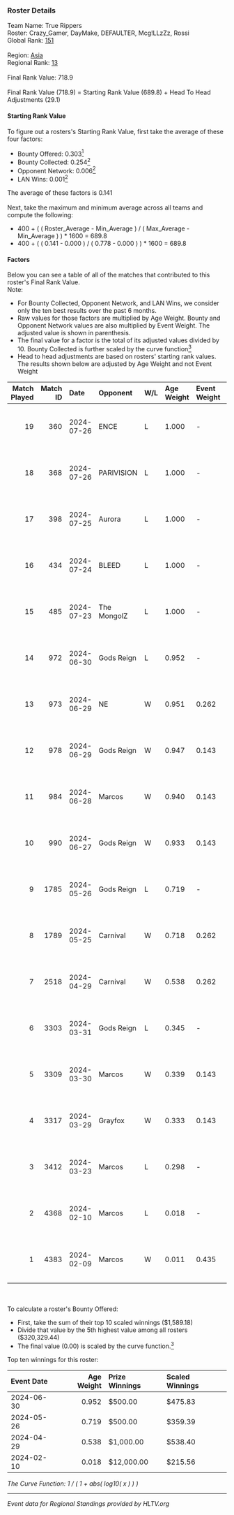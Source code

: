 ### Roster Details<br />
Team Name: True Rippers<br />
Roster: Crazy_Gamer, DayMake, DEFAULTER, Mcg!LLzZz, Rossi<br />
Global Rank: [151](../standings_global.md)<br />
<br />
Region: [Asia]( ../standings_asia.md)<br />
Regional Rank: [13]( ../standings_asia.md)<br />
<br />
Final Rank Value:  718.9<br />
<br />
Final Rank Value (718.9) = Starting Rank Value (689.8) + Head To Head Adjustments (29.1)<br />

#### Starting Rank Value<br />
To figure out a rosters's Starting Rank Value, first take the average of these four factors:<br />
- Bounty Offered: 0.303[<sup>1</sup>](#table2)
- Bounty Collected: 0.254[<sup>2</sup>](#table1)
- Opponent Network: 0.006[<sup>2</sup>](#table1)
- LAN Wins: 0.001[<sup>2</sup>](#table1)

The average of these factors is 0.141<br />
<br />
Next, take the maximum and minimum average across all teams and compute the following:<br />
- 400 + ( ( Roster_Average - Min_Average ) / ( Max_Average - Min_Average ) ) * 1600 = 689.8
- 400 + ( ( 0.141 - 0.000 ) / ( 0.778 - 0.000 ) ) * 1600 = 689.8


#### Factors<br />
Below you can see a table of all of the matches that contributed to this roster's Final Rank Value.<br />
Note:<br />

- For Bounty Collected, Opponent Network, and LAN Wins, we consider only the ten best results over the past 6 months.
- Raw values for those factors are multiplied by Age Weight. Bounty and Opponent Network values are also multiplied by Event Weight. The adjusted value is shown in parenthesis.
- The final value for a factor is the total of its adjusted values divided by 10. Bounty Collected is further scaled by the curve function[<sup>3</sup>](#curveFunction)
- Head to head adjustments are based on rosters' starting rank values. The results shown below are adjusted by Age Weight and not Event Weight
<span id="table1"></span><br />


| Match Played | Match ID | Date       | Opponent    | W/L | Age Weight | Event Weight | Bounty Collected | Opponent Network | LAN Wins  | H2H Adj. | Roster                                             |
| -: | -: | :- | :- | :- | :- | :- | :- | :- | :- | -: | :- |
|           19 |      360 | 2024-07-26 | ENCE        | L   | 1.000      | -            | -                | -                | -         |    -0.79 | Crazy_Gamer, DayMake, DEFAULTER, Mcg!LLzZz, Rossi  |
|           18 |      368 | 2024-07-26 | PARIVISION  | L   | 1.000      | -            | -                | -                | -         |    -3.47 | Crazy_Gamer, DayMake, DEFAULTER, Mcg!LLzZz, Rossi  |
|           17 |      398 | 2024-07-25 | Aurora      | L   | 1.000      | -            | -                | -                | -         |    -0.49 | Crazy_Gamer, DayMake, DEFAULTER, Mcg!LLzZz, Rossi  |
|           16 |      434 | 2024-07-24 | BLEED       | L   | 1.000      | -            | -                | -                | -         |    -1.18 | Crazy_Gamer, DayMake, DEFAULTER, Mcg!LLzZz, Rossi  |
|           15 |      485 | 2024-07-23 | The MongolZ | L   | 1.000      | -            | -                | -                | -         |    -0.10 | Crazy_Gamer, DayMake, DEFAULTER, Mcg!LLzZz, Rossi  |
|           14 |      972 | 2024-06-30 | Gods Reign  | L   | 0.952      | -            | -                | -                | -         |   -12.88 | Crazy_Gamer, DayMake, DEFAULTER, Mcg!LLzZz, Rossi  |
|           13 |      973 | 2024-06-29 | NE          | W   | 0.951      | 0.262        | 0.000 (0.000)    | 0.000 (0.000)    | 0 (0.000) |     3.93 | Crazy_Gamer, DayMake, DEFAULTER, Mcg!LLzZz, Rossi  |
|           12 |      978 | 2024-06-29 | Gods Reign  | W   | 0.947      | 0.143        | 0.040 (0.005)    | 0.195 (0.026)    | 0 (0.000) |    17.29 | Crazy_Gamer, DayMake, DEFAULTER, Mcg!LLzZz, Rossi  |
|           11 |      984 | 2024-06-28 | Marcos      | W   | 0.940      | 0.143        | 0.000 (0.000)    | 0.036 (0.005)    | 0 (0.000) |     6.96 | Crazy_Gamer, DayMake, DEFAULTER, Mcg!LLzZz, Rossi  |
|           10 |      990 | 2024-06-27 | Gods Reign  | W   | 0.933      | 0.143        | 0.040 (0.005)    | 0.195 (0.026)    | 0 (0.000) |    18.33 | Crazy_Gamer, DayMake, DEFAULTER, Mcg!LLzZz, Rossi  |
|            9 |     1785 | 2024-05-26 | Gods Reign  | L   | 0.719      | -            | -                | -                | -         |    -8.34 | Crazy_Gamer, DayMake, DEFAULTER, Mcg!LLzZz, Rossi  |
|            8 |     1789 | 2024-05-25 | Carnival    | W   | 0.718      | 0.262        | 0.002 (0.000)    | 0.000 (0.000)    | 0 (0.000) |     6.49 | Crazy_Gamer, DayMake, DEFAULTER, Mcg!LLzZz, Rossi  |
|            7 |     2518 | 2024-04-29 | Carnival    | W   | 0.538      | 0.262        | 0.002 (0.000)    | 0.000 (0.000)    | 0 (0.000) |     5.11 | Crazy_Gamer, DEFAULTER, Gh0sTTTT, Mcg!LLzZz, Rossi |
|            6 |     3303 | 2024-03-31 | Gods Reign  | L   | 0.345      | -            | -                | -                | -         |    -4.06 | Crazy_Gamer, DEFAULTER, Gh0sTTTT, Mcg!LLzZz, Rossi |
|            5 |     3309 | 2024-03-30 | Marcos      | W   | 0.339      | 0.143        | 0.000 (0.000)    | 0.011 (0.001)    | 0 (0.000) |     4.23 | Crazy_Gamer, DEFAULTER, Gh0sTTTT, Mcg!LLzZz, Rossi |
|            4 |     3317 | 2024-03-29 | Grayfox     | W   | 0.333      | 0.143        | 0.000 (0.000)    | 0.004 (0.000)    | 0 (0.000) |     3.87 | Crazy_Gamer, DEFAULTER, Gh0sTTTT, Mcg!LLzZz, Rossi |
|            3 |     3412 | 2024-03-23 | Marcos      | L   | 0.298      | -            | -                | -                | -         |    -5.64 | Anasasis, Crazy_Gamer, DEFAULTER, Mcg!LLzZz, Rossi |
|            2 |     4368 | 2024-02-10 | Marcos      | L   | 0.018      | -            | -                | -                | -         |    -0.34 | DEFAULTER, Gh0sTTTT, kennyS, Mcg!LLzZz, Rossi      |
|            1 |     4383 | 2024-02-09 | Marcos      | W   | 0.011      | 0.435        | 0.001 (0.000)    | 0.001 (0.000)    | 1 (0.011) |     0.13 | DEFAULTER, Gh0sTTTT, kennyS, Mcg!LLzZz, Rossi      |

<br />
<span id="table2"></span><br />
To calculate a roster's Bounty Offered:<br />

- First, take the sum of their top 10 scaled winnings ($1,589.18)
- Divide that value by the 5th highest value among all rosters ($320,329.44)
- The final value (0.00) is scaled by the curve function.[<sup>3</sup>](#curveFunction)

Top ten winnings for this roster:<br />

| Event Date | Age Weight | Prize Winnings | Scaled Winnings |
| :- | -: | :- | :- |
| 2024-06-30 |      0.952 | $500.00        | $475.83         |
| 2024-05-26 |      0.719 | $500.00        | $359.39         |
| 2024-04-29 |      0.538 | $1,000.00      | $538.40         |
| 2024-02-10 |      0.018 | $12,000.00     | $215.56         |


<span id="curveFunction"></span>_The Curve Function: 1 / ( 1 + abs( log10( x ) ) )_<br />

---
_Event data for Regional Standings provided by HLTV.org_<br />
